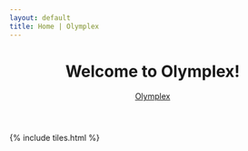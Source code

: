 ```yaml
---
layout: default
title: Home | Olymplex
---
```


<header>
<h1>Welcome to Olymplex!</h1>
<p> <a href="https://ramaniumx.github.io/phantom-jekyll-theme/">Olymplex</a> </p>
</header>

{% include tiles.html %}
